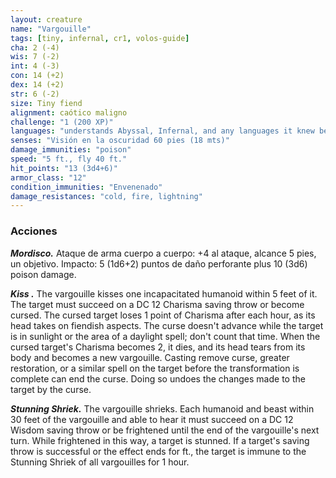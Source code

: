 ```yaml
---
layout: creature
name: "Vargouille"
tags: [tiny, infernal, cr1, volos-guide]
cha: 2 (-4)
wis: 7 (-2)
int: 4 (-3)
con: 14 (+2)
dex: 14 (+2)
str: 6 (-2)
size: Tiny fiend
alignment: caótico maligno
challenge: "1 (200 XP)"
languages: "understands Abyssal, Infernal, and any languages it knew before becoming a vargouille but can't speak"
senses: "Visión en la oscuridad 60 pies (18 mts)"
damage_immunities: "poison"
speed: "5 ft., fly 40 ft."
hit_points: "13 (3d4+6)"
armor_class: "12"
condition_immunities: "Envenenado"
damage_resistances: "cold, fire, lightning"
---
```


### Acciones

***Mordisco.*** Ataque de arma cuerpo a cuerpo: +4 al ataque, alcance 5 pies, un objetivo. Impacto: 5 (1d6+2) puntos de daño perforante plus 10 (3d6) poison damage.

***Kiss .*** The vargouille kisses one incapacitated humanoid within 5 feet of it. The target must succeed on a DC 12 Charisma saving throw or become cursed. The cursed target loses 1 point of Charisma after each hour, as its head takes on fiendish aspects. The curse doesn't advance while the target is in sunlight or the area of a daylight spell; don't count that time. When the cursed target's Charisma becomes 2, it dies, and its head tears from its body and becomes a new vargouille. Casting remove curse, greater restoration, or a similar spell on the target before the transformation is complete can end the curse. Doing so undoes the changes made to the target by the curse.

***Stunning Shriek.*** The vargouille shrieks. Each humanoid and beast within 30 feet of the vargouille and able to hear it must succeed on a DC 12 Wisdom saving throw or be frightened until the end of the vargouille's next turn. While frightened in this way, a target is stunned. If a target's saving throw is successful or the effect ends for ft., the target is immune to the Stunning Shriek of all vargouilles for 1 hour.